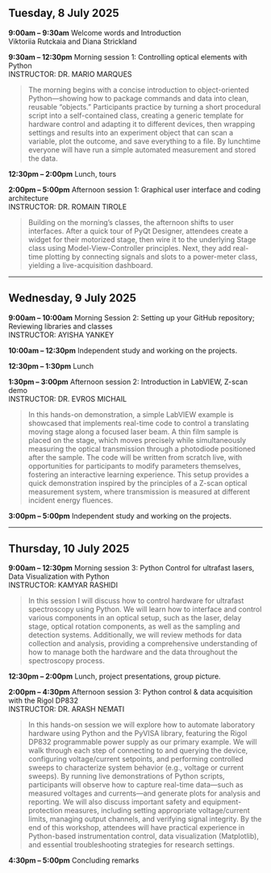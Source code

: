 ## Tuesday, 8 July 2025 
**9:00am – 9:30am** Welcome words and Introduction  
Viktoriia Rutckaia and Diana Strickland

**9:30am – 12:30pm** Morning session 1:  Controlling optical elements with Python  
INSTRUCTOR: DR. MARIO MARQUES

> The morning begins with a concise introduction to object-oriented Python—showing how to package commands and data into clean, reusable “objects.” Participants practice by turning a short procedural script into a self-contained class, creating a generic template for hardware control and adapting it to different devices, then wrapping settings and results into an experiment object that can scan a variable, plot the outcome, and save everything to a file. By lunchtime everyone will have run a simple automated measurement and stored the data.

**12:30pm – 2:00pm** Lunch, tours

**2:00pm – 5:00pm** Afternoon session 1: Graphical user interface and coding architecture  
INSTRUCTOR: DR. ROMAIN TIROLE

> Building on the morning’s classes, the afternoon shifts to user interfaces. After a quick tour of PyQt Designer, attendees create a widget for their motorized stage, then wire it to the underlying Stage class using Model-View-Controller principles. Next, they add real-time plotting by connecting signals and slots to a power-meter class, yielding a live-acquisition dashboard.

---

## Wednesday, 9 July 2025 
**9:00am – 10:00am** Morning Session 2: Setting up your GitHub repository; Reviewing libraries and classes   
INSTRUCTOR: AYISHA YANKEY

**10:00am – 12:30pm** Independent study and working on the projects.

**12:30pm – 1:30pm** Lunch

**1:30pm – 3:00pm** Afternoon session 2: Introduction in LabVIEW, Z-scan demo  
INSTRUCTOR: DR. EVROS MICHAIL

> In this hands-on demonstration, a simple LabVIEW example is showcased that implements real-time code to control a translating moving stage along a focused laser beam. A thin film sample is placed on the stage, which moves precisely while simultaneously measuring the optical transmission through a photodiode positioned after the sample. The code will be written from scratch live, with opportunities for participants to modify parameters themselves, fostering an interactive learning experience. This setup provides a quick demonstration inspired by the principles of a Z-scan optical measurement system, where transmission is measured at different incident energy fluences.

**3:00pm – 5:00pm** Independent study and working on the projects.

---

## Thursday, 10 July 2025 
**9:00am – 12:30pm** Morning session 3:  Python Control for ultrafast lasers, Data Visualization with Python  
INSTRUCTOR: KAMYAR RASHIDI

> In this session I will discuss how to control hardware for ultrafast spectroscopy using Python. We will learn how to interface and control various components in an optical setup, such as the laser, delay stage, optical rotation components, as well as the sampling and detection systems. Additionally, we will review methods for data collection and analysis, providing a comprehensive understanding of how to manage both the hardware and the data throughout the spectroscopy process.

**12:30pm – 2:00pm** Lunch, project presentations, group picture.

**2:00pm – 4:30pm** Afternoon session 3: Python control & data acquisition with the Rigol DP832  
INSTRUCTOR: DR. ARASH NEMATI

> In this hands-on session we will explore how to automate laboratory hardware using Python and the PyVISA library, featuring the Rigol DP832 programmable power supply as our primary example. We will walk through each step of connecting to and querying the device, configuring voltage/current setpoints, and performing controlled sweeps to characterize system behavior (e.g., voltage or current sweeps). By running live demonstrations of Python scripts, participants will observe how to capture real-time data—such as measured voltages and currents—and generate plots for analysis and reporting. We will also discuss important safety and equipment-protection measures, including setting appropriate voltage/current limits, managing output channels, and verifying signal integrity. By the end of this workshop, attendees will have practical experience in Python-based instrumentation control, data visualization (Matplotlib), and essential troubleshooting strategies for research settings.

**4:30pm – 5:00pm** Concluding remarks